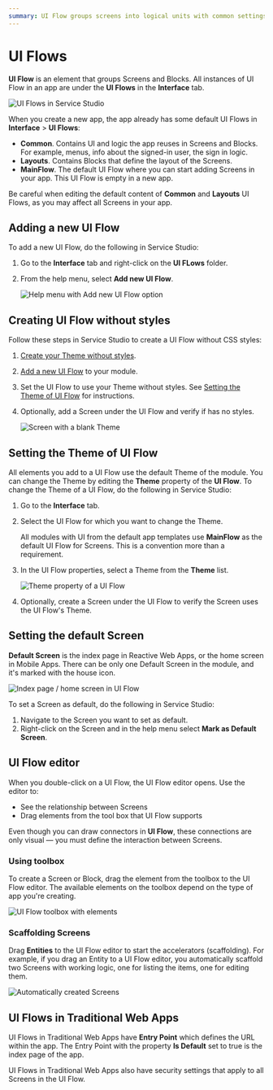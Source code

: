```yaml
---
summary: UI Flow groups screens into logical units with common settings.
---
```


# UI Flows

**UI Flow** is an element that groups Screens and Blocks. All instances of UI Flow in an app are under the **UI Flows** in the **Interface** tab.

![UI Flows in Service Studio](images/ui-flows-ss.png?width=350)

When you create a new app, the app already has some default UI Flows in **Interface** > **UI Flows**:

* **Common**. Contains UI and logic the app reuses in Screens and Blocks. For example, menus, info about the signed-in user, the sign in logic. 
* **Layouts**. Contains Blocks that define the layout of the Screens.
* **MainFlow**. The default UI Flow where you can start adding Screens in your app. This UI Flow is empty in a new app. 

<div class="warning" markdown="1">

Be careful when editing the default content of **Common** and **Layouts** UI Flows, as you may affect all Screens in your app.

</div>

## Adding a new UI Flow

To add a new UI Flow, do the following in Service Studio:

1. Go to the **Interface** tab and right-click on the **UI FLows** folder.
   
1. From the help menu, select **Add new UI Flow**.
    
    ![Help menu with Add new UI Flow option](images/ui-flow-add-new-ss.png?width=400)

## Creating UI Flow without styles

Follow these steps in Service Studio to create a UI Flow without CSS styles:

1. [Create your Theme without styles](../look-feel/themes.md#creating-a-theme-without-styles).

2. [Add a new UI Flow](#adding-a-new-ui-flow) to your module.

3. Set the UI Flow to use your Theme without styles. See [Setting the Theme of UI Flow](#setting-the-theme-of-ui-flow) for instructions.

4. Optionally, add a Screen under the UI Flow and verify if has no styles.

    ![Screen with a blank Theme](images/screen-blank-theme-ss.png?width=530)

## Setting the Theme of UI Flow

All elements you add to a UI Flow use the default Theme of the module. You can change the Theme by editing the **Theme** property of the **UI Flow**. To change the Theme of a UI Flow, do the following in Service Studio:

1. Go to the **Interface** tab.

2. Select the UI Flow for which you want to change the Theme.

    <div class="info" markdown="1">

    All modules with UI from the default app templates use **MainFlow** as the default UI Flow for Screens. This is a convention more than a requirement. 

    </div>

3. In the UI Flow properties, select a Theme from the **Theme** list.

    ![Theme property of a UI Flow](images/ui-flow-default-theme-ss.png?width=310) 

4. Optionally, create a Screen under the UI Flow to verify the Screen uses the UI Flow's Theme. 

## Setting the default Screen

**Default Screen** is the index page in Reactive Web Apps, or the home screen in Mobile Apps. There can be only one Default Screen in the module, and it's marked with the house icon.

![Index page / home screen in UI Flow](images/ui-flows-home-screen-ss.png?width=400)

To set a Screen as default, do the following in Service Studio: 

1. Navigate to the Screen you want to set as default.
2. Right-click on the Screen and in the help menu select **Mark as Default Screen**.

## UI Flow editor

When you double-click on a UI Flow, the UI Flow editor opens. Use the editor to:

* See the relationship between Screens
* Drag elements from the tool box that UI Flow supports

Even though you can draw connectors in **UI Flow**, these connections are only visual — you must define the interaction between Screens.

### Using toolbox

To create a Screen or Block, drag the element from the toolbox to the UI Flow editor. The available elements on the toolbox depend on the type of app you're creating.

![UI Flow toolbox with elements](images/ui-flow-toolbox-ss.png?width=750)

### Scaffolding Screens

Drag **Entities** to the UI Flow editor to start the accelerators (scaffolding). For example, if you drag an Entity to a UI Flow editor, you automatically scaffold two Screens with working logic, one for listing the items, one for editing them.

![Automatically created Screens](images/scaffolding-screens-ss.png?width=400)

## UI Flows in Traditional Web Apps

UI Flows in Traditional Web Apps have **Entry Point** which defines the URL within the app. The Entry Point with the property **Is Default** set to true is the index page of the app.

UI Flows in Traditional Web Apps also have security settings that apply to all Screens in the UI Flow.
